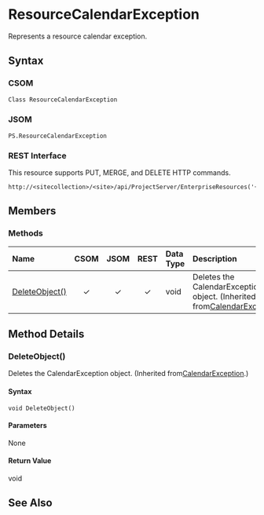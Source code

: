 [comment]: # (Name:ResourceCalendarException)
[comment]: # (Type:Object)
[comment]: # (Status:Incomplete)
[comment]: # (GeneratedDate:2016-12-13 02:07:22Z)

# ResourceCalendarException

Represents a resource calendar exception.



## Syntax

### CSOM

```C#
Class ResourceCalendarException 
```
### JSOM

```
PS.ResourceCalendarException
```
### REST Interface

This resource supports PUT, MERGE, and DELETE HTTP commands.

```
http://<sitecollection>/<site>/api/ProjectServer/EnterpriseResources('{resourceid}')/ResourceCalendarExceptions({id})
```


## Members






### Methods

|**Name**|**CSOM**|**JSOM**|**REST**|**Data Type**|**Description**|
|:-----|:-----:|:-----:|:-----:|:-----|:-----|
|[DeleteObject()](#DeleteObject__)|&#x2713;|&#x2713;|&#x2713;|void|Deletes the CalendarException object. (Inherited from[CalendarException](71c6306e-4fcf-161c-9188-2edc9c5fba96.md).)|



## Method Details


### <a id="DeleteObject__"></a>DeleteObject()
 
Deletes the CalendarException object. (Inherited from[CalendarException](71c6306e-4fcf-161c-9188-2edc9c5fba96.md).)

#### Syntax

```
void DeleteObject()
```

#### Parameters

None

#### Return Value

void


## See Also
